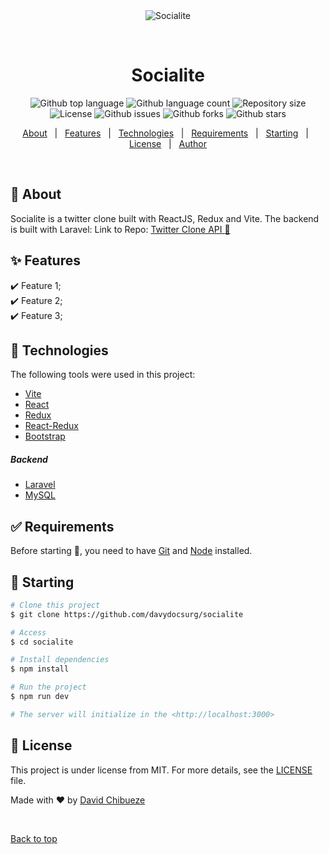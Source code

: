 <div align="center" id="top">
  <img src="./.github/app.gif" alt="Socialite" />

&#xa0;

  <!-- <a href="https://socialite.netlify.app">Demo</a> -->
</div>

<h1 align="center">Socialite</h1>

<p align="center">
  <img alt="Github top language" src="https://img.shields.io/github/languages/top/davydocsurg/socialite?color=56BEB8">

  <img alt="Github language count" src="https://img.shields.io/github/languages/count/davydocsurg/davydocsurg?color=56BEB8">

  <img alt="Repository size" src="https://img.shields.io/github/repo-size/davydocsurg/socialite?color=56BEB8">

  <img alt="License" src="https://img.shields.io/github/license/davydocsurg/socialite?color=56BEB8">

  <img alt="Github issues" src="https://img.shields.io/github/issues/davydocsurg/socialite?color=56BEB8" />

  <img alt="Github forks" src="https://img.shields.io/github/forks/davydocsurg/socialite?color=56BEB8" />

  <img alt="Github stars" src="https://img.shields.io/github/stars/davydocsurg/socialite?color=56BEB8" />
</p>

<!-- Status -->

<!-- <h4 align="center">
	🚧  Socialite 🚀 Under construction...  🚧
</h4>

<hr> -->

<p align="center">
  <a href="#dart-about">About</a> &#xa0; | &#xa0;
  <a href="#sparkles-features">Features</a> &#xa0; | &#xa0;
  <a href="#rocket-technologies">Technologies</a> &#xa0; | &#xa0;
  <a href="#white_check_mark-requirements">Requirements</a> &#xa0; | &#xa0;
  <a href="#checkered_flag-starting">Starting</a> &#xa0; | &#xa0;
  <a href="#memo-license">License</a> &#xa0; | &#xa0;
  <a href="https://github.com/davydocsurg" target="_blank">Author</a>
</p>

<br>

## :dart: About

Socialite is a twitter clone built with ReactJS, Redux and Vite.
The backend is built with Laravel: Link to Repo: [Twitter Clone API :link:](https://github.com/davydocsurg/twitter-clone-api/)

## :sparkles: Features

:heavy_check_mark: Feature 1;\
:heavy_check_mark: Feature 2;\
:heavy_check_mark: Feature 3;

## :rocket: Technologies

The following tools were used in this project:

- [Vite](https://vitejs.dev/)
- [React](https://reactjs.org/)
- [Redux](https://redux.js.org/)
- [React-Redux](https://react-redux.js.org/)
- [Bootstrap](https://getbootstrap.com/)

<h5>Backend</h5>

- [Laravel](https://laravel.com/)
- [MySQL](https://mysql.com/)

## :white_check_mark: Requirements

Before starting :checkered_flag:, you need to have [Git](https://git-scm.com) and [Node](https://nodejs.org/en/) installed.

## :checkered_flag: Starting

```bash
# Clone this project
$ git clone https://github.com/davydocsurg/socialite

# Access
$ cd socialite

# Install dependencies
$ npm install

# Run the project
$ npm run dev

# The server will initialize in the <http://localhost:3000>
```

## :memo: License

This project is under license from MIT. For more details, see the [LICENSE](LICENSE.md) file.

Made with :heart: by <a href="https://github.com/davydocsurg" target="_blank">David Chibueze</a>

&#xa0;

<a href="#top">Back to top</a>
